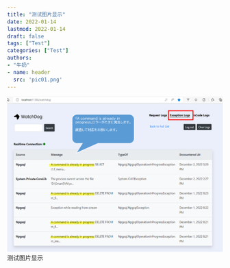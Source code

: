 ```yaml
---
title: "测试图片显示"
date: 2022-01-14
lastmod: 2022-01-14
draft: false
tags: ["Test"]
categories: ["Test"]
authors:
- "牛奶"
- name: header
  src: 'pic01.png'
---
```

![异常信息](pic01.png)
测试图片显示